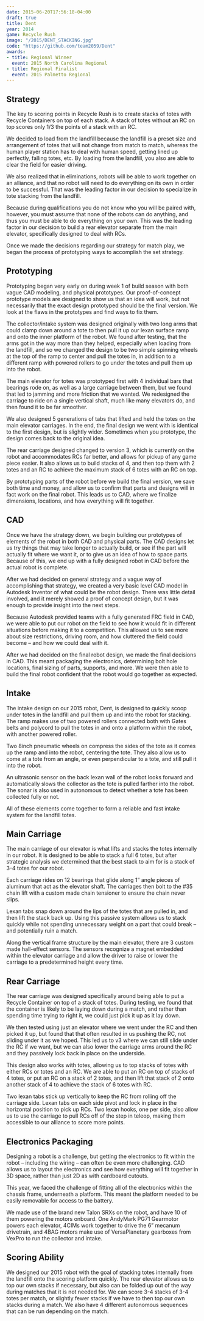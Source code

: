 ```yaml
---
date: 2015-06-20T17:56:18-04:00
draft: true
title: Dent
year: 2014
game: Recycle Rush
image: "/2015/DENT_STACKING.jpg"
code: "https://github.com/team2059/Dent"
awards:
- title: Regional Winner
  event: 2015 North Carolina Regional
- title: Regional Finalist
  event: 2015 Palmetto Regional
---
```


Strategy
--------

The key to scoring points in Recycle Rush is to create stacks of totes with
Recycle Containers on top of each stack. A stack of totes without an RC on top
scores only 1/3 the points of a stack with an RC.

We decided to load from the landfill because the landfill is a preset size and
arrangement of totes that will not change from match to match, whereas the human
player station has to deal with human speed, getting lined up perfectly, falling
totes, etc. By loading from the landfill, you also are able to clear the field
for easier driving.

We also realized that in eliminations, robots will be able to work together on
an alliance, and that no robot will need to do everything on its own in order to
be successful. That was the leading factor in our decision to specialize in tote
stacking from the landfill.

Because during qualifications you do not know who you will be paired with,
however, you must assume that none of the robots can do anything, and thus you
must be able to do everything on your own. This was the leading factor in our
decision to build a rear elevator separate from the main elevator, specifically
designed to deal with RCs.

Once we made the decisions regarding our strategy for match play, we began the
process of prototyping ways to accomplish the set strategy.

Prototyping
-----------

Prototyping began very early on during week 1 of build season with both vague
CAD modeling, and physical prototypes. Our proof-of-concept prototype models are
designed to show us that an idea will work, but not necessarily that the exact
design prototyped should be the final version. We look at the flaws in the
prototypes and find ways to fix them.

The collector/intake system was designed originally with two long arms that
could clamp down around a tote to then pull it up our lexan surface ramp and
onto the inner platform of the robot. We found after testing, that the arms got
in the way more than they helped, especially when loading from the landfill, and
so we changed the design to be two simple spinning wheels at the top of the ramp
to center and pull the totes in, in addition to a different ramp with powered
rollers to go under the totes and pull them up into the robot.

The main elevator for totes was prototyped first with 4 individual bars that
bearings rode on, as well as a large carriage between them, but we found that
led to jamming and more friction that we wanted. We redesigned the carriage to
ride on a single vertical shaft, much like many elevators do, and then found it
to be far smoother.

We also designed 5 generations of tabs that lifted and held the totes on the
main elevator carriages. In the end, the final design we went with is identical
to the first design, but is slightly wider. Sometimes when you prototype, the
design comes back to the original idea.

The rear carriage designed changed to version 3, which is currently on the robot
and accommodates RCs far better, and allows for pickup of any game piece easier.
It also allows us to build stacks of 4, and then top them with 2 totes and an RC
to achieve the maximum stack of 6 totes with an RC on top.

By prototyping parts of the robot before we build the final version, we save
both time and money, and allow us to confirm that parts and designs will in fact
work on the final robot. This leads us to CAD, where we finalize dimensions,
locations, and how everything will fit together.

CAD
---

Once we have the strategy down, we begin building our prototypes of elements of
the robot in both CAD and physical parts. The CAD designs let us try things that
may take longer to actually build, or see if the part will actually fit where we
want it, or to give us an idea of how to space parts. Because of this, we end up
with a fully designed robot in CAD before the actual robot is complete.

After we had decided on general strategy and a vague way of accomplishing that
strategy, we created a very basic level CAD model in Autodesk Inventor of what
could be the robot design. There was little detail involved, and it merely
showed a proof of concept design, but it was enough to provide insight into the
next steps.

Because Autodesk provided teams with a fully generated FRC field in CAD, we were
able to put our robot on the field to see how it would fit in different
situations before making it to a competition. This allowed us to see more about
size restrictions, driving room, and how cluttered the field could become – and
how we could deal with it.

After we had decided on the final robot design, we made the final decisions in
CAD. This meant packaging the electronics, determining bolt hole locations,
final sizing of parts, supports, and more. We were then able to build the final
robot confident that the robot would go together as expected.

Intake
------

The intake design on our 2015 robot, Dent, is designed to quickly scoop under
totes in the landfill and pull them up and into the robot for stacking. The ramp
makes use of two powered rollers connected both with Gates belts and polycord to
pull the totes in and onto a platform within the robot, with another powered
roller.

Two 8inch pneumatic wheels on compress the sides of the tote as it comes up the
ramp and into the robot, centering the tote. They also allow us to come at a
tote from an angle, or even perpendicular to a tote, and still pull it into the
robot.

An ultrasonic sensor on the back lexan wall of the robot looks forward and
automatically slows the collector as the tote is pulled farther into the robot.
The sonar is also used in autonomous to detect whether a tote has been collected
fully or not.

All of these elements come together to form a reliable and fast intake system
for the landfill totes.

Main Carriage
-------------

The main carriage of our elevator is what lifts and stacks the totes internally
in our robot. It is designed to be able to stack a full 6 totes, but after
strategic analysis we determined that the best stack to aim for is a stack of
3-4 totes for our robot.

Each carriage rides on 12 bearings that glide along 1” angle pieces of aluminum
that act as the elevator shaft. The carriages then bolt to the #35 chain lift
with a custom made chain tensioner to ensure the chain never slips.

Lexan tabs snap down around the lips of the totes that are pulled in, and then
lift the stack back up. Using this passive system allows us to stack quickly
while not spending unnecessary weight on a part that could break – and
potentially ruin a match.

Along the vertical frame structure by the main elevator, there are 3 custom made
hall-effect sensors. The sensors recognize a magnet embedded within the elevator
carriage and allow the driver to raise or lower the carriage to a predetermined
height every time.

Rear Carriage
-------------

The rear carriage was designed specifically around being able to put a Recycle
Container on top of a stack of totes. During testing, we found that the
container is likely to be laying down during a match, and rather than spending
time trying to right it, we could just pick it up as it lay down.

We then tested using just an elevator where we went under the RC and then picked
it up, but found that that often resulted in us pushing the RC, not sliding
under it as we hoped. This led us to v3 where we can still slide under the RC
if we want, but we can also lower the carriage arms around the RC and they
passively lock back in place on the underside.

This design also works with totes, allowing us to top stacks of totes with
either RCs or totes and an RC. We are able to put an RC on top of stacks of 4
totes, or put an RC on a stack of 2 totes, and then lift that stack of 2 onto
another stack of 4 to achieve the stack of 6 totes with RC.

Two lexan tabs stick up vertically to keep the RC from rolling off the carriage
side. Lexan tabs on each side pivot and lock in place in the horizontal position
to pick up RCs. Two lexan hooks, one per side, also allow us to use the carriage
to pull RCs off of the step in teleop, making them accessible to our alliance to
score more points.

Electronics Packaging
---------------------

Designing a robot is a challenge, but getting the electronics to fit within the
robot – including the wiring – can often be even more challenging. CAD allows us
to layout the electronics and see how everything will fit together in 3D space,
rather than just 2D as with cardboard cutouts.

This year, we faced the challenge of fitting all of the electronics within the
chassis frame, underneath a platform. This meant the platform needed to be
easily removable for access to the battery.

We made use of the brand new Talon SRXs on the robot, and have 10 of them
powering the motors onboard. One AndyMark PG71 Gearmotor powers each elevator,
4CIMs work together to drive the 6” mecanum drivetrain, and 4BAG motors make use
of VersaPlanetary gearboxes from VexPro to run the collector and intake.

Scoring Ability
---------------

We designed our 2015 robot with the goal of stacking totes internally from the
landfill onto the scoring platform quickly. The rear elevator allows us to top
our own stacks if necessary, but also can be folded up out of the way during
matches that it is not needed for. We can score 3-4 stacks of 3-4 totes per
match, or slightly fewer stacks if we have to then top our own stacks during a
match. We also have 4 different autonomous sequences that can be run depending
on the match.
